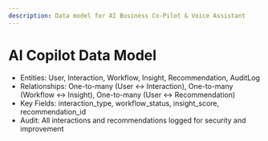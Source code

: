 ```yaml
---
description: Data model for AI Business Co-Pilot & Voice Assistant
---
```


# AI Copilot Data Model
- Entities: User, Interaction, Workflow, Insight, Recommendation, AuditLog
- Relationships: One-to-many (User <-> Interaction), One-to-many (Workflow <-> Insight), One-to-many (User <-> Recommendation)
- Key Fields: interaction_type, workflow_status, insight_score, recommendation_id
- Audit: All interactions and recommendations logged for security and improvement
